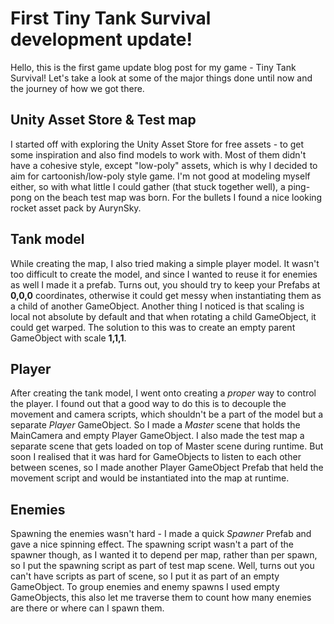 # First Tiny Tank Survival development update!
Hello, this is the first game update blog post for my game - Tiny Tank Survival! Let's take a look at some of the major things done until now and the journey of how we got there.

## Unity Asset Store & Test map
I started off with exploring the Unity Asset Store for free assets - to get some inspiration and also find models to work with. Most of them didn't have a cohesive style, except "low-poly" assets, which is why I decided to aim for cartoonish/low-poly style game. I'm not good at modeling myself either, so with what little I could gather (that stuck together well), a ping-pong on the beach test map was born. For the bullets I found a nice looking rocket asset pack by AurynSky.

## Tank model
While creating the map, I also tried making a simple player model. It wasn't too difficult to create the model, and since I wanted to reuse it for enemies as well I made it a prefab. Turns out, you should try to keep your Prefabs at **0,0,0** coordinates, otherwise it could get messy when instantiating them as a child of another GameObject. Another thing I noticed is that scaling is local not absolute by default and that when rotating a child GameObject, it could get warped. The solution to this was to create an empty parent GameObject with scale **1,1,1**.

## Player
After creating the tank model, I went onto creating a _proper_ way to control the player. I found out that a good way to do this is to decouple the movement and camera scripts, which shouldn't be a part of the model but a separate _Player_ GameObject. So I made a _Master_ scene that holds the MainCamera and empty Player GameObject. I also made the test map a separate scene that gets loaded on top of Master scene during runtime. But soon I realised that it was hard for GameObjects to listen to each other between scenes, so I made another Player GameObject Prefab that held the movement script and would be instantiated into the map at runtime.

## Enemies
Spawning the enemies wasn't hard - I made a quick _Spawner_ Prefab and gave a nice spinning effect. The spawning script wasn't a part of the spawner though, as I wanted it to depend per map, rather than per spawn, so I put the spawning script as part of test map scene. Well, turns out you can't have scripts as part of scene, so I put it as part of an empty GameObject. To group enemies and enemy spawns I used empty GameObjects, this also let me traverse them to count how many enemies are there or where can I spawn them.